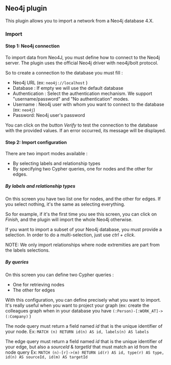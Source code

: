 ## Neo4j plugin

This plugin allows you to import a network from a Neo4j database 4.X.

### Import 

#### Step 1: Neo4j connection 

To import data from Neo4J, you must define how to connect to the Neo4j server.
The plugin uses the official Neo4j driver with neo4j/bolt protocol.

So to create a connection to the database you must fill : 

- Neo4j URL (ex: `neo4j://localhost` )
- Database  : If empty we will use the default database 
- Authentication : Select the authentication mechanism. We support "username/password" and "No authentication" modes.
- Username : Neo4j user with whom you want to connect to the database (ex: `neo4j`)
- Password: Neo4j user's password

You can click on the button *Verify* to test the connection to the database with the provided values. 
If an error occurred, its message will be displayed. 

#### Step 2: Import configuration

There are two import modes available :

- By selecting labels and relationship types 
- By specifying two Cypher queries, one for nodes and the other for edges.

##### By labels and relationship types

On this screen you have two list one for nodes, and the other for edges.
If you select nothing, it's the same as selecting everything. 

So for example, if it's the first time you see this screen, you can click on *Finish*, and the plugin will import the whole Neo4j otherwise.

If you want to import a subset of your Neo4j database, you must provide a selection.
In order to do a multi-selection, just use *ctrl + click*.

NOTE: We only import relationships where node extremities are part from the labels selections. 

##### By queries

On this screen you can define two Cypher queries : 

- One for retrieving nodes  
- The other for edges

With this configuration, you can define precisely what you want to import. 
It's really useful when you want to project your graph (ex: create the colleagues graph  when in your database you have `(:Person)-[:WORK_AT]->(:Company)`  )

The node query must return a field named *id* that is the unique identifier of your node.
Ex: `MATCH (n) RETURN id(n) AS id, labels(n) AS labels`

The edge query must return a field named *id* that is the unique identifier of your edge, but also a *sourceId* & *targetId* that must match an id from the node query
Ex: `MATCH (n)-[r]->(m) RETURN id(r) AS id, type(r) AS type, id(n) AS sourceId, id(m) AS targetId`

